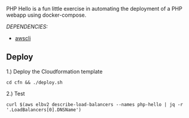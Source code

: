 PHP Hello is a fun little exercise in automating the deployment of a PHP webapp using docker-compose.

*DEPENDENCIES:*

- [awscli](https://aws.amazon.com/cli/)

## Deploy

1.) Deploy the Cloudformation template

`cd cfn && ./deploy.sh` 

2.) Test

`curl $(aws elbv2 describe-load-balancers --names php-hello | jq -r '.LoadBalancers[0].DNSName')`
